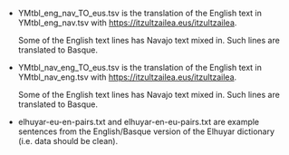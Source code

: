 - YMtbl_eng_nav_TO_eus.tsv is the translation of the English text in YMtbl_eng_nav.tsv with https://itzultzailea.eus/itzultzailea. 

    Some of the English text lines has Navajo text mixed in. Such lines are translated to Basque.
    
- YMtbl_nav_eng_TO_eus.tsv is the translation of the English text in YMtbl_nav_eng.tsv with https://itzultzailea.eus/itzultzailea.

    Some of the English text lines has Navajo text mixed in. Such lines are translated to Basque.

- elhuyar-eu-en-pairs.txt and elhuyar-en-eu-pairs.txt are example sentences from the English/Basque version of the Elhuyar dictionary (i.e. data should be clean).
